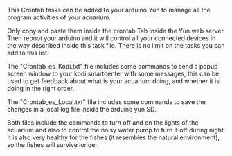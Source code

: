 
This Crontab tasks can be added to your arduino Yun to manage all the program activities of your acuarium.

Only copy and paste them inside the crontab Tab inside the Yun web server. Then reboot your arduino and it will control all your 
connected devices in the way described inside this task file. There is no limit on the tasks you can add to this list.

The "Crontab_es_Kodi.txt" file includes some commands to send a popup screen window to your kodi smartcenter with some messages, this 
can be used to get feedback about what is your acuarium doing, and whether it is doing in the right order.

The "Crontab_es_Local.txt" file includes some commands to save the changes in a local log file inside the arduino yun SD.

Both files include the commands to turn off and on the lights of the acuarium and also to control the noisy water
pump to turn it off during night. It is also very healthy for the fishes (it resembles the natural environment), so the fishes will 
survive longer.
